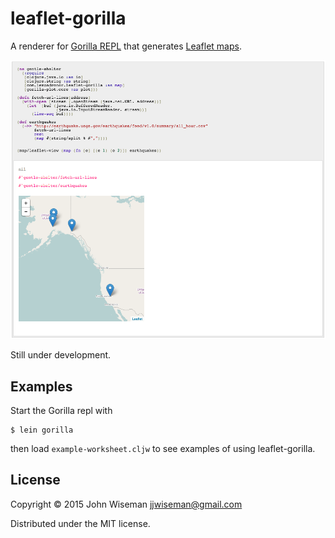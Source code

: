 # leaflet-gorilla

A renderer for [Gorilla REPL](http://gorilla-repl.org/) that generates
[Leaflet maps](http://leafletjs.com/).

![leaflet-gorilla screenshot](/media/screenshots/leaflet-gorilla-screenshot-1.png?raw=true "leaflet-gorilla screenshot")

Still under development.

## Examples

Start the Gorilla repl with

```
$ lein gorilla
```

then load `example-worksheet.cljw` to see examples of using
leaflet-gorilla.

## License

Copyright © 2015 John Wiseman <jjwiseman@gmail.com>

Distributed under the MIT license.
